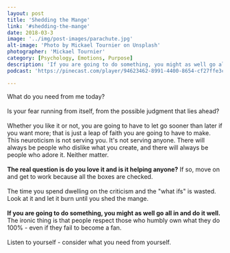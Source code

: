 ```yaml
---
layout: post
title: 'Shedding the Mange'
link: '#shedding-the-mange'
date: 2018-03-3
image: '../img/post-images/parachute.jpg'
alt-image: 'Photo by Mickael Tournier on Unsplash'
photographer: 'Mickael Tournier'
category: [Psychology, Emotions, Purpose]
description: 'If you are going to do something, you might as well go all in and do it well. The ironic thing is that people respect those who humbly own what they do 100% - even if they fail to find a fan.'
podcast: 'https://pinecast.com/player/94623462-8991-4400-8654-cf27ffe3cefe?theme=minimal'

---
```

What do you need from me today?
<br>
<br>
Is your fear running from itself, from the possible judgment that lies ahead?
<br>
<br>
Whether you like it or not, you are going to have to let go sooner than later if you want more; that is just a leap of faith you are going to have to make. This neuroticism is not serving you. It's not serving anyone. There will always be people who dislike what you create, and there will always be people who adore it. Neither matter. 
<br>
<br>
**The real question is do you love it and is it helping anyone?** If so, move on and get to work because all the boxes are checked.
<br>
<br>
The time you spend dwelling on the criticism and the "what ifs" is wasted. Look at it and let it burn until you shed the mange. 
<br>
<br>
**If you are going to do something, you might as well go all in and do it well.** The ironic thing is that people respect those who humbly own what they do 100% - even if they fail to become a fan.
<br>
<br>
Listen to yourself - consider what you need from yourself.